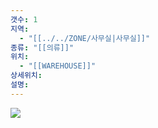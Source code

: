 ```yaml
---
갯수: 1
지역:
  - "[[../../ZONE/사무실|사무실]]"
종류: "[[의류]]"
위치:
  - "[[WAREHOUSE]]"
상세위치: 
설명:
---
```

![](http://192.168.50.22/images/240821_IMG_0006.jpg)